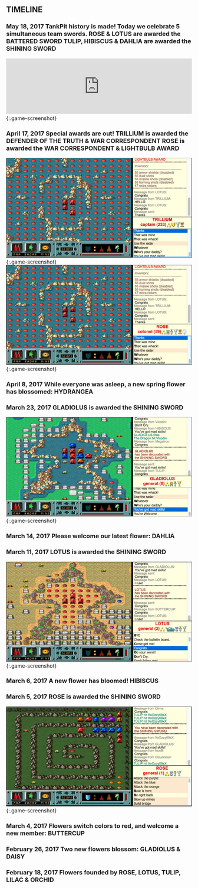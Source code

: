 ## TIMELINE

### <span class="timeline-date">May 18, 2017</span> <span class="timeline-blurb">TankPit history is made! Today we celebrate 5 simultaneous team swords.</span> <span class="timeline-blurb"><span class="timeline-red">ROSE</span> & <span class="timeline-red">LOTUS</span> are awarded the <span class="timeline-em">BATTERED SWORD</span></span> <span class="timeline-blurb"><span class="timeline-red">TULIP</span>, <span class="timeline-red">HIBISCUS</span> & <span class="timeline-red">DAHLIA</span> are awarded the <span class="timeline-em">SHINING SWORD</span></span>
<iframe width="100%" height="auto" src="https://www.youtube.com/embed/t3dGO2ZHWGE" frameborder="0" allowfullscreen></iframe>{:.game-screenshot}

### <span class="timeline-date">April 17, 2017</span> <span class="timeline-blurb">Special awards are out!</span> <span class="timeline-blurb"><span class="timeline-red">TRILLIUM</span> is awarded the <span class="timeline-em">DEFENDER OF THE TRUTH</span> & <span class="timeline-em">WAR CORRESPONDENT</span></span> <span class="timeline-blurb"><span class="timeline-red">ROSE</span> is awarded the <span class="timeline-em">WAR CORRESPONDENT</span> & <span class="timeline-em">LIGHTBULB AWARD</span></span>
![TRILLIUM is awarded the DEFENDER OF THE TRUTH & WAR CORRESPONDENT](./screenshots/special-dot-wc-trillium.png){:.game-screenshot}
![ROSE is awarded the WAR CORRESPONDENT & LIGHTBULB AWARD](./screenshots/special-wc-lb-rose.png){:.game-screenshot}

### <span class="timeline-date">April 8, 2017</span> <span class="timeline-blurb">While everyone was asleep, a new spring flower has blossomed: <span class="timeline-red">HYDRANGEA</span></span>

### <span class="timeline-date">March 23, 2017</span> <span class="timeline-blurb"><span class="timeline-red">GLADIOLUS</span> is awarded the <span class="timeline-em">SHINING SWORD</span> <span class="awards-sprite a3-1"></span></span>
![GLADIOLUS is awarded the SHINING SWORD](./screenshots/shining-sword-gladiolus.png){:.game-screenshot}

### <span class="timeline-date">March 14, 2017</span> <span class="timeline-blurb">Please welcome our latest flower: <span class="timeline-red">DAHLIA</span></span>

### <span class="timeline-date">March 11, 2017</span> <span class="timeline-blurb"><span class="timeline-red">LOTUS</span> is awarded the <span class="timeline-em">SHINING SWORD</span> <span class="awards-sprite a3-1"></span></span>
![LOTUS is awarded the SHINING SWORD](./screenshots/shining-sword-lotus.png){:.game-screenshot}

### <span class="timeline-date">March 6, 2017</span> <span class="timeline-blurb">A new flower has bloomed! <span class="timeline-red">HIBISCUS</span></span>

### <span class="timeline-date">March 5, 2017</span> <span class="timeline-blurb"><span class="timeline-red">ROSE</span> is awarded the <span class="timeline-em">SHINING SWORD</span> <span class="awards-sprite a3-1"></span></span>
![ROSE is awarded the SHINING SWORD](./screenshots/shining-sword-rose.png){:.game-screenshot}

### <span class="timeline-date">March 4, 2017</span> <span class="timeline-blurb">Flowers switch colors to red, and welcome a new member: <span class="timeline-red">BUTTERCUP</span></span>

### <span class="timeline-date">February 26, 2017</span> <span class="timeline-blurb">Two new flowers blossom: <span class="timeline-purple">GLADIOLUS</span> & <span class="timeline-purple">DAISY</span></span>

### <span class="timeline-date">February 18, 2017</span> <span class="timeline-blurb">Flowers founded by <span class="timeline-purple">ROSE</span>, <span class="timeline-purple">LOTUS</span>, <span class="timeline-purple">TULIP</span>, <span class="timeline-purple">LILAC</span> & <span class="timeline-purple">ORCHID</span></span>
